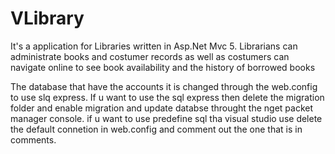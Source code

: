 # VLibrary
It's a application for Libraries written in Asp.Net Mvc 5. Librarians can administrate books and costumer records as well as costumers can navigate online to see book availability and the history of borrowed books

The database that have the accounts it is changed through the web.config to use slq express. If u want to use the sql express
then delete the migration folder and enable migration and update databse throught the nget packet manager console.
if u want to use predefine sql tha visual studio use delete the default connetion in web.config and comment out the one that
is in comments.
